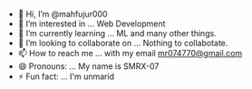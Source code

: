 - 👋 Hi, I’m @mahfujur000 
- 👀 I’m interested in ... Web Development
- 🌱 I’m currently learning ... ML and many other things.
- 💞️ I’m looking to collaborate on ... Nothing to collabotate.
- 📫 How to reach me ... with my email mr074770@gmail.com
- 😄 Pronouns: ... My name is SMRX-07
- ⚡ Fun fact: ... I'm unmarid

<!---
mahfujur000/mahfujur000 is a ✨ special ✨ repository because its `README.md` (this file) appears on your GitHub profile.
You can click the Preview link to take a look at your changes.
--->
